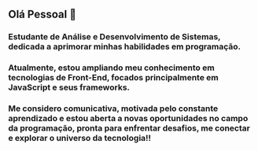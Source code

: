 ## Olá Pessoal 👋

### Estudante de Análise e Desenvolvimento de Sistemas, dedicada a aprimorar minhas habilidades em programação. 
### Atualmente, estou ampliando meu conhecimento em tecnologias de Front-End, focados principalmente em JavaScript e seus frameworks. 
### Me considero comunicativa, motivada pelo constante aprendizado e estou aberta a novas oportunidades no campo da programação, pronta para enfrentar desafios, me conectar e explorar o universo da tecnologia!!



